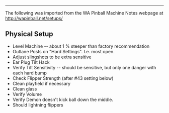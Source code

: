 ***
The following was imported from the WA Pinball Machine Notes webpage at http://wapinball.net/setups/
## Physical Setup
-   Level Machine -- about 1 % steeper than factory recommendation
-   Outlane Posts on "Hard Settings". I.e. most open.
-   Adjust slingshots to be extra sensitive
-   Ear Plug Tilt Hack
-   Verify Tilt Sensitivity -- should be sensitive, but only one danger with each hard bump
-   Check Flipper Strength (after #43 setting below)
-   Clean playfield if necessary
-   Clean glass
-   Verify Volume
-   Verify Demon doesn't kick ball down the middle.
-   Should lightning flippers
